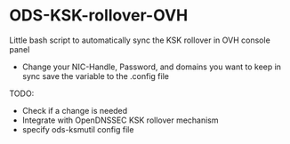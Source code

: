 ODS-KSK-rollover-OVH
====================

Little bash script to automatically sync the KSK rollover in OVH console panel

* Change your NIC-Handle, Password, and domains you want to keep in sync
  save the variable to the .config file

TODO:

 * Check if a change is needed
 * Integrate with OpenDNSSEC KSK rollover mechanism
 * specify ods-ksmutil config file


